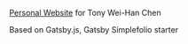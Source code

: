 [Personal Website](tonywchen.com) for Tony Wei-Han Chen

Based on Gatsby.js, Gatsby Simplefolio starter